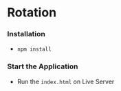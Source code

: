 # Rotation

### Installation

- `npm install`

### Start the Application

- Run the `index.html` on Live Server
